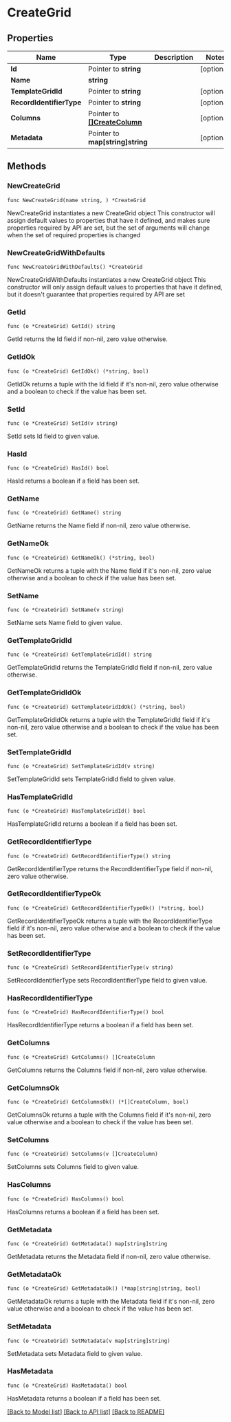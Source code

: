 # CreateGrid

## Properties

Name | Type | Description | Notes
------------ | ------------- | ------------- | -------------
**Id** | Pointer to **string** |  | [optional] 
**Name** | **string** |  | 
**TemplateGridId** | Pointer to **string** |  | [optional] 
**RecordIdentifierType** | Pointer to **string** |  | [optional] 
**Columns** | Pointer to [**[]CreateColumn**](CreateColumn.md) |  | [optional] 
**Metadata** | Pointer to **map[string]string** |  | [optional] 

## Methods

### NewCreateGrid

`func NewCreateGrid(name string, ) *CreateGrid`

NewCreateGrid instantiates a new CreateGrid object
This constructor will assign default values to properties that have it defined,
and makes sure properties required by API are set, but the set of arguments
will change when the set of required properties is changed

### NewCreateGridWithDefaults

`func NewCreateGridWithDefaults() *CreateGrid`

NewCreateGridWithDefaults instantiates a new CreateGrid object
This constructor will only assign default values to properties that have it defined,
but it doesn't guarantee that properties required by API are set

### GetId

`func (o *CreateGrid) GetId() string`

GetId returns the Id field if non-nil, zero value otherwise.

### GetIdOk

`func (o *CreateGrid) GetIdOk() (*string, bool)`

GetIdOk returns a tuple with the Id field if it's non-nil, zero value otherwise
and a boolean to check if the value has been set.

### SetId

`func (o *CreateGrid) SetId(v string)`

SetId sets Id field to given value.

### HasId

`func (o *CreateGrid) HasId() bool`

HasId returns a boolean if a field has been set.

### GetName

`func (o *CreateGrid) GetName() string`

GetName returns the Name field if non-nil, zero value otherwise.

### GetNameOk

`func (o *CreateGrid) GetNameOk() (*string, bool)`

GetNameOk returns a tuple with the Name field if it's non-nil, zero value otherwise
and a boolean to check if the value has been set.

### SetName

`func (o *CreateGrid) SetName(v string)`

SetName sets Name field to given value.


### GetTemplateGridId

`func (o *CreateGrid) GetTemplateGridId() string`

GetTemplateGridId returns the TemplateGridId field if non-nil, zero value otherwise.

### GetTemplateGridIdOk

`func (o *CreateGrid) GetTemplateGridIdOk() (*string, bool)`

GetTemplateGridIdOk returns a tuple with the TemplateGridId field if it's non-nil, zero value otherwise
and a boolean to check if the value has been set.

### SetTemplateGridId

`func (o *CreateGrid) SetTemplateGridId(v string)`

SetTemplateGridId sets TemplateGridId field to given value.

### HasTemplateGridId

`func (o *CreateGrid) HasTemplateGridId() bool`

HasTemplateGridId returns a boolean if a field has been set.

### GetRecordIdentifierType

`func (o *CreateGrid) GetRecordIdentifierType() string`

GetRecordIdentifierType returns the RecordIdentifierType field if non-nil, zero value otherwise.

### GetRecordIdentifierTypeOk

`func (o *CreateGrid) GetRecordIdentifierTypeOk() (*string, bool)`

GetRecordIdentifierTypeOk returns a tuple with the RecordIdentifierType field if it's non-nil, zero value otherwise
and a boolean to check if the value has been set.

### SetRecordIdentifierType

`func (o *CreateGrid) SetRecordIdentifierType(v string)`

SetRecordIdentifierType sets RecordIdentifierType field to given value.

### HasRecordIdentifierType

`func (o *CreateGrid) HasRecordIdentifierType() bool`

HasRecordIdentifierType returns a boolean if a field has been set.

### GetColumns

`func (o *CreateGrid) GetColumns() []CreateColumn`

GetColumns returns the Columns field if non-nil, zero value otherwise.

### GetColumnsOk

`func (o *CreateGrid) GetColumnsOk() (*[]CreateColumn, bool)`

GetColumnsOk returns a tuple with the Columns field if it's non-nil, zero value otherwise
and a boolean to check if the value has been set.

### SetColumns

`func (o *CreateGrid) SetColumns(v []CreateColumn)`

SetColumns sets Columns field to given value.

### HasColumns

`func (o *CreateGrid) HasColumns() bool`

HasColumns returns a boolean if a field has been set.

### GetMetadata

`func (o *CreateGrid) GetMetadata() map[string]string`

GetMetadata returns the Metadata field if non-nil, zero value otherwise.

### GetMetadataOk

`func (o *CreateGrid) GetMetadataOk() (*map[string]string, bool)`

GetMetadataOk returns a tuple with the Metadata field if it's non-nil, zero value otherwise
and a boolean to check if the value has been set.

### SetMetadata

`func (o *CreateGrid) SetMetadata(v map[string]string)`

SetMetadata sets Metadata field to given value.

### HasMetadata

`func (o *CreateGrid) HasMetadata() bool`

HasMetadata returns a boolean if a field has been set.


[[Back to Model list]](../README.md#documentation-for-models) [[Back to API list]](../README.md#documentation-for-api-endpoints) [[Back to README]](../README.md)


